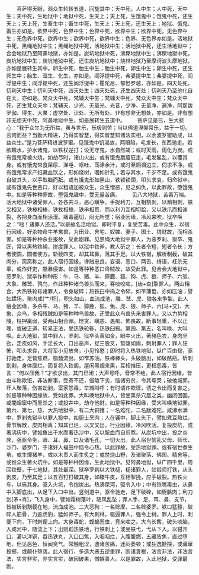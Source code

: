 <!-- { "loadSidebar": true } -->
　　菩萨得天眼，观众生轮转五道，回旋其中：天中死，人中生；人中死，天中生；天中死，生地狱中；地狱中死，生天上；天上死，生饿鬼中；饿鬼中死，还生天上；天上死，生畜生中；畜生中死，生天上；天上死，还生天上；地狱、饿鬼、畜生亦如是。欲界中死，色界中生；色界中死，欲界中生；欲界中死，无色界中生；无色界中死，欲界中生；欲界中死，欲界中生；色界、无色界亦如是。活地狱中死，黑绳地狱中生；黑绳地狱中死，活地狱中生；活地狱中死，还生活地狱中；合会地狱乃至阿鼻地狱，亦如是。炭坑地狱中死，沸屎地狱中生；沸屎地狱中死，炭坑地狱中生；炭坑地狱中死，还生炭坑地狱中；烧林地狱乃至摩诃波头摩地狱，亦如是展转生其中。卵生中死，胎生中生；胎生中死，卵生中生；卵生中死，还生卵生中；胎生、湿生、化生，亦如是。阎浮提中死，弗婆提中生；弗婆提中死，阎浮提中生；阎浮提中死，还生阎浮提中；瞿陀尼、郁怛罗越，亦如是。四天处死，忉利天中生；忉利天中死，四天处生；四天处死，还生四天处；忉利天乃至他化自在天，亦如是。梵众天中死，梵辅天中生；梵辅天中死，梵众天中生；梵众天中死，还生梵众天中；梵辅天、少光、无量光、光音，少净、无量净、遍净，阿那跋罗伽、得生、大果；虚空处、识处、无所有处、非有想非无想处，亦如是。非有想非无想天中死，阿鼻地狱中生，如是展转生五道中。
　　菩萨见是已，生大悲心：“我于众生为无所益，虽与世乐，乐极则苦；当以佛道涅槃常乐，益于一切。云何而益？当勤大精进，乃得实智慧，得实智慧知诸法实相，以余波罗蜜助成，以益众生。”是为菩萨精进波罗蜜。见饿鬼中饥渴故，两眼陷，毛发长，东西驰走。若欲趣水，护水诸鬼，以铁杖逆打；设无守鬼，水自然竭；或时天雨，雨化为炭。或有饿鬼常被火烧，如劫尽时，诸山火出。或有饿鬼羸瘦狂走，毛发髼乱，以覆其身。或有饿鬼常食屎尿、涕唾、呕吐、荡涤余汁，或时至厕溷边立，伺求不净。或有饿鬼常求产妇藏血饮之，形如烧树，咽如针孔；若与其水，千岁不足。或有饿鬼自破其头，以手取脑而舐。或有饿鬼形如黑山，铁锁锁颈，叩头求哀，归命狱卒。或有饿鬼先世恶口，好以粗语加被众生，众生憎恶，见之如仇，以此罪故，堕饿鬼中。如是等种种罪故，堕饿鬼趣中，受无量苦痛。
　　见八大地狱，苦毒万端。活大地狱中诸受罪人，各各共斗，恶心瞋争，手捉利刀，互相割剥，以矟相刺，铁叉相叉，铁棒相棒，铁杖相捶，铁串相贯，而以利刀互相切脍，又以铁爪而相诶裂，各把身血而相涂漫。痛毒逼切，闷无所觉；宿业因缘，冷风来吹，狱卒唤之：“咄！诸罪人还活。”以是故名活地狱。即时平复，复受苦毒。此中众生，以宿行因缘，好杀物命牛羊禽兽，为田业、舍宅、奴婢、妻子、国土、钱财故，而相杀害。如是等种种杀业报故，受此剧罪。见黑绳大地狱中罪人，为恶罗刹、狱卒、鬼匠，常以黑热铁绳，拼度罪人。以狱中铁斧，教人斫之：长者令短，短者令长；方者使圆，圆者使方。斩截四支，却其耳鼻，落其手足。以大铁锯，解析剸截，破其肉分，脔脔称之。此人宿行因缘，谗贼忠良，妄语、恶口、两舌、绮语，枉杀无辜，或作奸吏，酷暴侵害。如是等种种恶口谗贼故，故受此罪。见合会大地狱中，恶罗刹、狱卒作种种形：牛、马、猪、羊、獐鹿、狐、狗、虎、狼、师子、六驳、大象、雕鹫、鹑鸟，作此种种诸鸟兽头而来，吞啖咬啮，[齿+查]掣罪人。两山相合，大热铁轮轹诸罪人，令身破碎；热铁臼中捣之令碎，如笮蒲萄，亦如压油；譬如蹂场，聚肉成[艹/积]，积头如山，血流成池，雕、鹫、虎、狼各来争掣。此人宿业因缘，多杀牛、马、猪、羊、獐鹿、狐、兔、虎、狼、师子、六[马+交]、大象、众鸟，多相残贼如是等种种鸟兽故，还受此众鸟兽头来害罪人。又以力势相陵，枉押羸弱，受两山相合罪。悭贪、瞋恚、愚痴、怖畏故，断事轻重，不以正理，或破正道，转易正法，受热铁轮轹，热铁臼捣。第四、第五，名叫唤、大叫唤。此大地狱，其中罪人，罗刹、狱卒头黄如金，眼中火出，著赭色衣，身肉坚劲，走疾如风，手足长大，口出恶声，捉三股叉，箭堕如雨，刺射罪人；罪人狂怖，叩头求哀，大将军小见放舍，小见怜愍；即时将入热铁地狱，纵广百由旬，驱打驰走，足皆焦燃，脂髓流出，如笮苏油。铁棒棒头，头破脑出，如破酪瓶。斫刺割剥，身体糜烂。而复将入铁阁，屋闲黑烟来熏，互相推压，更相怨毒，皆言：“何以压我？”才欲求出，其门已闭；大声号呼，音常不绝。此人宿行因缘，皆由斗称欺诳，非法断事，受寄不还，侵陵下劣，恼诸穷贫，令其号哭；破他城郭，坏人聚落，伤害劫剥，室家怨毒，举城叫呼；有时谲诈欺诳，诱之令出而复害之。如是等种种因缘故，受如此罪。大叫唤地狱中人，皆坐熏杀穴居之类，幽闭囹圄，或闇烟窟中而熏杀之；或投井中，劫夺他财。如是等种种因缘，受大叫唤地狱罪。第六、第七，热、大热地狱中，有二大铜镬；一名难陀，二名跋难陀。咸沸水满中，罗刹鬼狱卒以罪人投中，如厨士烹肉；人在镬中，脚上头下，譬如煮豆熟烂，骨节解散，皮肉相离；知其已烂，以叉叉出，行业因缘，冷风吹活。复投炭坑，或著沸灰中，譬如鱼出于水而著热沙中，又以脓血而自煎熬。从炭坑中出，投之炎床，强驱令坐，眼、耳、鼻、口及诸毛孔，一切火出。此人宿世恼乱父母、师长、沙门、婆罗门，于诸好人福田中恼令心热。以此罪故，受热地狱罪。或有宿世煮生茧，或生燂猪羊，或以木贯人而生炙之；或焚烧山野，及诸聚落、佛图、精舍等，或推众生著火坑中。如是等种种因缘，生此地狱中。见阿鼻地狱，纵广四千里，周回铁壁，于七地狱，其处最深。狱卒罗刹以大铁槌，槌诸罪人，如锻师打铁，从头剥皮，乃至其足；以五百钉钉磔其身，如磔牛皮，互相掣挽，应手破裂。热铁火车，以轹其身。驱入火坑，令抱炭出。热沸屎河，驱令入中；中有铁嘴毒虫，从鼻中入脚底出，从足下入口中出。竖剑道中，驱令驰走，足下破碎，如厨脍肉；利刀剑[矛+肖]，飞入身中，譬如霜树落叶，随风乱坠；罪人手、足、耳、鼻、支节，皆被斫剥割截在地，流血成池。二大恶狗：一名赊摩，二名赊婆罗。铁口猛毅，破碎人筋骨，力逾虎豹，猛如师子。有大刺林，驱逼罪人，强令上树。罪人上时，刺便下向，下时刺便上向。大身毒蛇，蝮蝎恶虫，竞来啮之。大鸟长觜，破头啖脑。入咸河中，随流上下；出则蹈热铁地，行铁刺上；或坐铁弋，弋从下入。以钳开口，灌以洋铜，吞热铁丸，入口口焦，入咽咽烂，入腹腹燃，五藏皆焦，直过堕地，但见恶色，恒闻臭气。常触粗涩，遭诸苦痛，迷闷萎顿；或狂逸搪揬，或藏窜投掷，或颠仆堕落。此人宿行，多造大恶五逆重罪，断诸善根，法言非法，非法言法，实言非实，非实言实，破因破果，憎嫉善人。以是罪故，入此地狱，受罪最剧。
